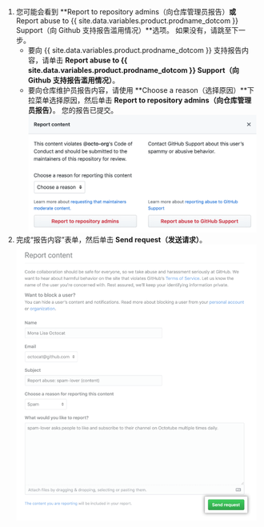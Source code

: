 1. 您可能会看到 **Report to repository admins（向仓库管理员报告）**或**Report abuse to {{ site.data.variables.product.prodname_dotcom }} Support（向 Github 支持报告滥用情况）**选项。 如果没有，请跳至下一步。
    - 要向 {{ site.data.variables.product.prodname_dotcom }} 支持报告内容，请单击 **Report abuse to {{ site.data.variables.product.prodname_dotcom }} Support（向 Github 支持报告滥用情况）**。
    - 要向仓库维护员报告内容，请使用 **Choose a reason（选择原因）**下拉菜单选择原因，然后单击 **Report to repository admins（向仓库管理员报告）**。 您的报告已提交。 ![“报告内容”模式](/assets/images/help/repository/report-content-modal.png)
2. 完成“报告内容”表单，然后单击 **Send request（发送请求）**。 ![“报告内容”表单](/assets/images/help/repository/report-content-to-support-form.png)
